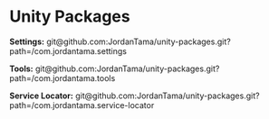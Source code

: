 # Unity Packages
<b>Settings:</b> git@github.<span></span>com:JordanTama/unity-packages.git?path=/com.jordantama.settings

<b>Tools:</b> git@github.<span></span>com:JordanTama/unity-packages.git?path=/com.jordantama.tools

<b>Service Locator:</b> git@github.<span></span>com:JordanTama/unity-packages.git?path=/com.jordantama.service-locator
